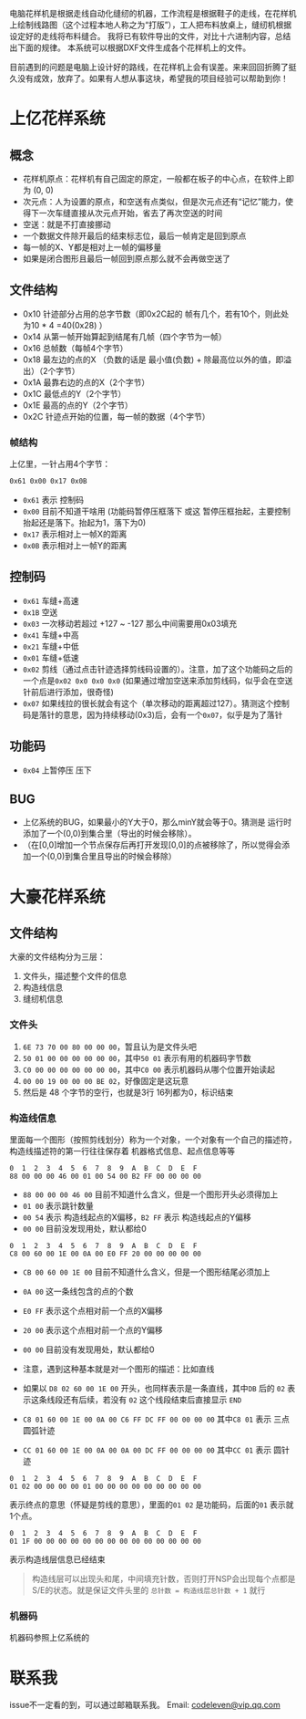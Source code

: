 电脑花样机是根据走线自动化缝纫的机器，工作流程是根据鞋子的走线，在花样机上绘制线路图（这个过程本地人称之为“打版”），工人把布料放桌上，缝纫机根据设定好的走线将布料缝合。
我将已有软件导出的文件，对比十六进制内容，总结出下面的规律。
本系统可以根据DXF文件生成各个花样机上的文件。

目前遇到的问题是电脑上设计好的路线，在花样机上会有误差。来来回回折腾了挺久没有成效，放弃了。如果有人想从事这块，希望我的项目经验可以帮助到你！


# 上亿花样系统

## 概念
* 花样机原点：花样机有自己固定的原定，一般都在板子的中心点，在软件上即为 (0, 0)
* 次元点：人为设置的原点，和空送有点类似，但是次元点还有“记忆”能力，使得下一次车缝直接从次元点开始，省去了再次空送的时间
* 空送：就是不打直接挪动
* 一个数据文件除开最后的结束标志位，最后一帧肯定是回到原点
* 每一帧的X、Y都是相对上一帧的偏移量
* 如果是闭合图形且最后一帧回到原点那么就不会再做空送了

## 文件结构
* 0x10 针迹部分占用的总字节数（即0x2C起的 帧有几个，若有10个，则此处为10 * 4 =40(0x28) ）
* 0x14 从第一帧开始算起到结尾有几帧（四个字节为一帧）
* 0x16 总帧数（每帧4个字节）
* 0x18 最左边的点的X （负数的话是 最小值(负数) + 除最高位以外的值，即溢出）（2个字节）
* 0x1A 最靠右边的点的X（2个字节）
* 0x1C 最低点的Y（2个字节）
* 0x1E 最高的点的Y（2个字节）
* 0x2C 针迹点开始的位置，每一帧的数据（4个字节）

### 帧结构
上亿里，一针占用4个字节：
```txt
0x61 0x00 0x17 0x0B
```
* `0x61` 表示 控制码
* `0x00` 目前不知道干啥用       (功能码暂停压框落下 或这 暂停压框抬起，主要控制抬起还是落下。抬起为1，落下为0)
* `0x17` 表示相对上一帧X的距离
* `0x0B` 表示相对上一帧Y的距离

## 控制码

* `0x61` 车缝+高速
* `0x1B` 空送
* `0x03` 一次移动若超过 +127 ~ -127 那么中间需要用0x03填充
* `0x41` 车缝+中高
* `0x21` 车缝+中低
* `0x01` 车缝+低速
* `0x02` 剪线（通过点击针迹选择剪线码设置的）。注意，加了这个功能码之后的一个点是`0x02 0x0 0x0 0x0` (如果通过增加空送来添加剪线码，似乎会在空送针前后进行添加，很奇怪)
* `0x07` 如果线拉的很长就会有这个（单次移动的距离超过127）。猜测这个控制码是落针的意思，因为持续移动(0x3)后，会有一个`0x07`，似乎是为了落针

## 功能码
* `0x04` 上暂停压 压下

## BUG
* 上亿系统的BUG，如果最小的Y大于0，那么minY就会等于0。猜测是 运行时添加了一个(0,0)到集合里（导出的时候会移除）。
* （在[0,0]增加一个节点保存后再打开发现[0,0]的点被移除了，所以觉得会添加一个(0,0)到集合里且导出的时候会移除）


# 大豪花样系统

## 文件结构
大豪的文件结构分为三层：
1. 文件头，描述整个文件的信息
2. 构造线信息
3. 缝纫机信息

### 文件头
1. `6E 73 70 00 80 00 00 00`，暂且认为是文件头吧
2. `50 01 00 00 00 00 00 00`，其中`50 01` 表示有用的机器码字节数
3. `C0 00 00 00 00 00 00 00`，其中`C0 00` 表示机器码从哪个位置开始读起
4. `00 00 19 00 00 00 BE 02`，好像固定是这玩意
5. 然后是 48 个字节的空行，也就是3行 16列都为0，标识结束



### 构造线信息
里面每一个图形（按照剪线划分）称为一个对象，一个对象有一个自己的描述符，构造线描述符的第一行往往保存着 机器格式信息、起点信息等等
```text
0  1  2  3  4  5  6  7  8  9  A  B  C  D  E  F
88 00 00 00 46 00 01 00 54 00 B2 FF 00 00 00 00
```
* `88 00 00 00 46 00` 目前不知道什么含义，但是一个图形开头必须得加上
* `01 00` 表示跳针数量
* `00 54` 表示 构造线起点的X偏移，`B2 FF` 表示 构造线起点的Y偏移
* `00 00` 目前没发现用处，默认都给0

```text
0  1  2  3  4  5  6  7  8  9  A  B  C  D  E  F
C8 00 60 00 1E 00 0A 00 E0 FF 20 00 00 00 00 00
```
* `CB 00 60 00 1E 00` 目前不知道什么含义，但是一个图形结尾必须加上
* `0A 00` 这一条线包含的点的个数
* `E0 FF` 表示这个点相对前一个点的X偏移
* `20 00` 表示这个点相对前一个点的Y偏移
* `00 00` 目前没有发现用处，默认都给0

* 注意，遇到这种基本就是对一个图形的描述：比如直线
* 如果以 `D8 02 60 00 1E 00` 开头，也同样表示是一条直线，其中`DB` 后的 `02` 表示这条线段还有后续，若没有 `02` 这个线段结束后直接显示 `END` 
* `C8 01 60 00 1E 00 0A 00 C6 FF DC FF 00 00 00 00` 其中`C8 01` 表示 三点圆弧针迹
* `CC 01 60 00 1E 00 0A 00 0A 00 DC FF 00 00 00 00` 其中`CC 01` 表示 圆针迹

```text
0  1  2  3  4  5  6  7  8  9  A  B  C  D  E  F
01 02 00 00 00 00 01 00 00 00 00 00 00 00 00 00
```
表示终点的意思（怀疑是剪线的意思），里面的`01 02` 是功能码，后面的`01` 表示就1个点。

```text
0  1  2  3  4  5  6  7  8  9  A  B  C  D  E  F
01 1F 00 00 00 00 00 00 00 00 00 00 00 00 00 00
```
表示构造线层信息已经结束

> 构造线层可以出现头和尾，中间填充针数，否则打开NSP会出现每个点都是S/E的状态。就是保证文件头里的 `总针数 = 构造线层总针数 + 1` 就行

### 机器码
机器码参照上亿系统的

# 联系我
issue不一定看的到，可以通过邮箱联系我。
Email: codeleven@vip.qq.com

